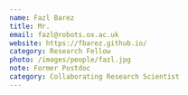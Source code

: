 ```yaml
---
name: Fazl Barez
title: Mr.
email: fazl@robots.ox.ac.uk
website: https://fbarez.github.io/
category: Research Fellow
photo: /images/people/fazl.jpg
note: Former Postdoc
category: Collaborating Research Scientist
---
```

